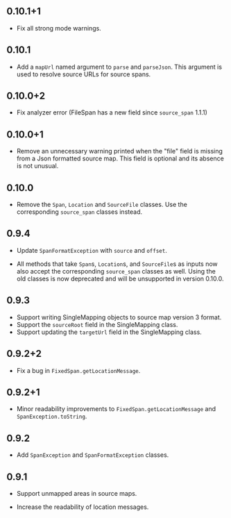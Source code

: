 ## 0.10.1+1

* Fix all strong mode warnings.

## 0.10.1

* Add a `mapUrl` named argument to `parse` and `parseJson`. This argument is
  used to resolve source URLs for source spans.

## 0.10.0+2

* Fix analyzer error (FileSpan has a new field since `source_span` 1.1.1)

## 0.10.0+1

* Remove an unnecessary warning printed when the "file" field is missing from a
  Json formatted source map. This field is optional and its absence is not
  unusual.

## 0.10.0

* Remove the `Span`, `Location` and `SourceFile` classes. Use the
  corresponding `source_span` classes instead.

## 0.9.4

* Update `SpanFormatException` with `source` and `offset`.

* All methods that take `Span`s, `Location`s, and `SourceFile`s as inputs now
  also accept the corresponding `source_span` classes as well. Using the old
  classes is now deprecated and will be unsupported in version 0.10.0.

## 0.9.3

* Support writing SingleMapping objects to source map version 3 format.
* Support the `sourceRoot` field in the SingleMapping class.
* Support updating the `targetUrl` field in the SingleMapping class.

## 0.9.2+2

* Fix a bug in `FixedSpan.getLocationMessage`.

## 0.9.2+1

* Minor readability improvements to `FixedSpan.getLocationMessage` and
  `SpanException.toString`.

## 0.9.2

* Add `SpanException` and `SpanFormatException` classes.

## 0.9.1

* Support unmapped areas in source maps.

* Increase the readability of location messages.
